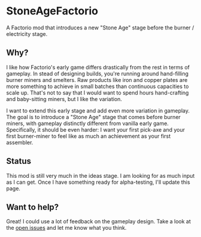# StoneAgeFactorio
A Factorio mod that introduces a new "Stone Age" stage before the burner / electricity stage.

## Why?
I like how Factorio's early game differs drastically from the rest in terms of gameplay. In stead of designing builds, you're running around hand-filling burner miners and smelters. Raw products like iron and copper plates are more something to achieve in small batches than continuous capacities to scale up. That's not to say that I would want to spend hours hand-crafting and baby-sitting miners, but I like the variation.

I want to extend this early stage and add even more variation in gameplay. The goal is to introduce a "Stone Age" stage that comes before burner miners, with gameplay distinctly different from vanilla early game. Specifically, it should be even harder: I want your first pick-axe and your first burner-miner to feel like as much an achievement as your first assembler.

## Status
This mod is still very much in the ideas stage. I am looking for as much input as I can get. Once I have something ready for alpha-testing, I'll update this page.

## Want to help?
Great! I could use a lot of feedback on the gameplay design. Take a look at the [open issues](https://github.com/RomkeVdMeulen/StoneAgeFactorio/issues) and let me know what you think.
